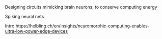 Designing circuits mimicking brain neurons, to conserve computing energy

Spiking neural nets

Intro
https://helbling.ch/en/insights/neuromorphic-computing-enables-ultra-low-power-edge-devices